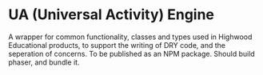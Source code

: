 # UA (Universal Activity) Engine

A wrapper for common functionality, classes and types used in Highwood Educational products, to support  the writing of DRY code, and the seperation of concerns. To be published as an NPM package. Should build phaser, and bundle it. 

